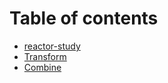 # Table of contents

* [reactor-study](README.md)
* [Transform](transform.md)
* [Combine](combine.md)

